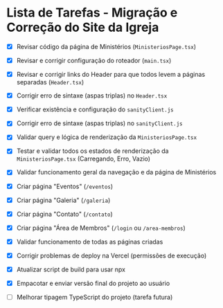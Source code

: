# Lista de Tarefas - Migração e Correção do Site da Igreja

- [X] Revisar código da página de Ministérios (`MinisteriosPage.tsx`)
- [X] Revisar e corrigir configuração do roteador (`main.tsx`)
- [X] Revisar e corrigir links do Header para que todos levem a páginas separadas (`Header.tsx`)
- [X] Corrigir erro de sintaxe (aspas triplas) no `Header.tsx`
- [X] Verificar existência e configuração do `sanityClient.js`
- [X] Corrigir erro de sintaxe (aspas triplas) no `sanityClient.js`
- [X] Validar query e lógica de renderização da `MinisteriosPage.tsx`
- [X] Testar e validar todos os estados de renderização da `MinisteriosPage.tsx` (Carregando, Erro, Vazio)
- [X] Validar funcionamento geral da navegação e da página de Ministérios
- [X] Criar página "Eventos" (`/eventos`)
- [X] Criar página "Galeria" (`/galeria`)
- [X] Criar página "Contato" (`/contato`)
- [X] Criar página "Área de Membros" (`/login` ou `/area-membros`)
- [X] Validar funcionamento de todas as páginas criadas
- [X] Corrigir problemas de deploy na Vercel (permissões de execução)
- [X] Atualizar script de build para usar npx
- [X] Empacotar e enviar versão final do projeto ao usuário
- [ ] Melhorar tipagem TypeScript do projeto (tarefa futura)

